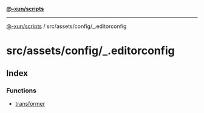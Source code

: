 [**@-xun/scripts**](../../../../README.md)

***

[@-xun/scripts](../../../../README.md) / src/assets/config/\_.editorconfig

# src/assets/config/\_.editorconfig

## Index

### Functions

- [transformer](functions/transformer.md)
